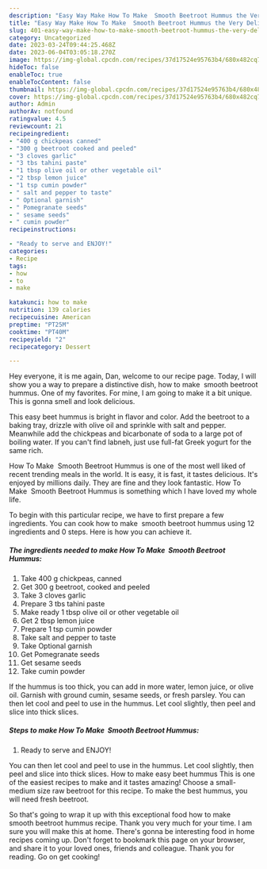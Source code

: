```yaml
---
description: "Easy Way Make How To Make  Smooth Beetroot Hummus the Very Delicious"
title: "Easy Way Make How To Make  Smooth Beetroot Hummus the Very Delicious"
slug: 401-easy-way-make-how-to-make-smooth-beetroot-hummus-the-very-delicious
category: Uncategorized
date: 2023-03-24T09:44:25.468Z
date: 2023-06-04T03:05:18.270Z
image: https://img-global.cpcdn.com/recipes/37d17524e95763b4/680x482cq70/how-to-make-smooth-beetroot-hummus-recipe-main-photo.jpg
hideToc: false
enableToc: true
enableTocContent: false
thumbnail: https://img-global.cpcdn.com/recipes/37d17524e95763b4/680x482cq70/how-to-make-smooth-beetroot-hummus-recipe-main-photo.jpg
cover: https://img-global.cpcdn.com/recipes/37d17524e95763b4/680x482cq70/how-to-make-smooth-beetroot-hummus-recipe-main-photo.jpg
author: Admin
authorAv: notfound
ratingvalue: 4.5
reviewcount: 21
recipeingredient:
- "400 g chickpeas canned"
- "300 g beetroot cooked and peeled"
- "3 cloves garlic"
- "3 tbs tahini paste"
- "1 tbsp olive oil or other vegetable oil"
- "2 tbsp lemon juice"
- "1 tsp cumin powder"
- " salt and pepper to taste"
- " Optional garnish"
- " Pomegranate seeds"
- " sesame seeds"
- " cumin powder"
recipeinstructions:

- "Ready to serve and ENJOY!"
categories:
- Recipe
tags:
- how
- to
- make

katakunci: how to make 
nutrition: 139 calories
recipecuisine: American
preptime: "PT25M"
cooktime: "PT40M"
recipeyield: "2"
recipecategory: Dessert

---
```



Hey everyone, it is me again, Dan, welcome to our recipe page. Today, I will show you a way to prepare a distinctive dish, how to make  smooth beetroot hummus. One of my favorites. For mine, I am going to make it a bit unique. This is gonna smell and look delicious.

This easy beet hummus is bright in flavor and color. Add the beetroot to a baking tray, drizzle with olive oil and sprinkle with salt and pepper. Meanwhile add the chickpeas and bicarbonate of soda to a large pot of boiling water. If you can&#39;t find labneh, just use full-fat Greek yogurt for the same rich.

How To Make  Smooth Beetroot Hummus is one of the most well liked of recent trending meals in the world. It is easy, it is fast, it tastes delicious. It's enjoyed by millions daily. They are fine and they look fantastic. How To Make  Smooth Beetroot Hummus is something which I have loved my whole life.


To begin with this particular recipe, we have to first prepare a few ingredients. You can cook how to make  smooth beetroot hummus using 12 ingredients and 0 steps. Here is how you can achieve it.

<!--inarticleads1-->

##### The ingredients needed to make How To Make  Smooth Beetroot Hummus:

1. Take 400 g chickpeas, canned
1. Get 300 g beetroot, cooked and peeled
1. Take 3 cloves garlic
1. Prepare 3 tbs tahini paste
1. Make ready 1 tbsp olive oil or other vegetable oil
1. Get 2 tbsp lemon juice
1. Prepare 1 tsp cumin powder
1. Take  salt and pepper to taste
1. Take  Optional garnish
1. Get  Pomegranate seeds
1. Get  sesame seeds
1. Take  cumin powder


If the hummus is too thick, you can add in more water, lemon juice, or olive oil. Garnish with ground cumin, sesame seeds, or fresh parsley. You can then let cool and peel to use in the hummus. Let cool slightly, then peel and slice into thick slices. 

<!--inarticleads2-->

##### Steps to make How To Make  Smooth Beetroot Hummus:


1. Ready to serve and ENJOY!

You can then let cool and peel to use in the hummus. Let cool slightly, then peel and slice into thick slices. How to make easy beet hummus This is one of the easiest recipes to make and it tastes amazing! Choose a small-medium size raw beetroot for this recipe. To make the best hummus, you will need fresh beetroot. 

So that's going to wrap it up with this exceptional food how to make  smooth beetroot hummus recipe. Thank you very much for your time. I am sure you will make this at home. There's gonna be interesting food in home recipes coming up. Don't forget to bookmark this page on your browser, and share it to your loved ones, friends and colleague. Thank you for reading. Go on get cooking!
